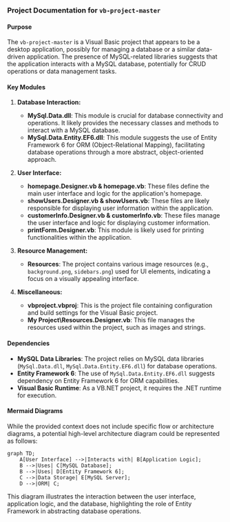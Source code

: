 ### Project Documentation for `vb-project-master`

#### Purpose
The `vb-project-master` is a Visual Basic project that appears to be a desktop application, possibly for managing a database or a similar data-driven application. The presence of MySQL-related libraries suggests that the application interacts with a MySQL database, potentially for CRUD operations or data management tasks.

#### Key Modules
1. **Database Interaction:**
   - **MySql.Data.dll**: This module is crucial for database connectivity and operations. It likely provides the necessary classes and methods to interact with a MySQL database.
   - **MySql.Data.Entity.EF6.dll**: This module suggests the use of Entity Framework 6 for ORM (Object-Relational Mapping), facilitating database operations through a more abstract, object-oriented approach.

2. **User Interface:**
   - **homepage.Designer.vb & homepage.vb**: These files define the main user interface and logic for the application's homepage.
   - **showUsers.Designer.vb & showUsers.vb**: These files are likely responsible for displaying user information within the application.
   - **customerInfo.Designer.vb & customerInfo.vb**: These files manage the user interface and logic for displaying customer information.
   - **printForm.Designer.vb**: This module is likely used for printing functionalities within the application.

3. **Resource Management:**
   - **Resources**: The project contains various image resources (e.g., `background.png`, `sidebars.png`) used for UI elements, indicating a focus on a visually appealing interface.

4. **Miscellaneous:**
   - **vbproject.vbproj**: This is the project file containing configuration and build settings for the Visual Basic project.
   - **My Project\Resources.Designer.vb**: This file manages the resources used within the project, such as images and strings.

#### Dependencies
- **MySQL Data Libraries**: The project relies on MySQL data libraries (`MySql.Data.dll`, `MySql.Data.Entity.EF6.dll`) for database operations.
- **Entity Framework 6**: The use of `MySql.Data.Entity.EF6.dll` suggests dependency on Entity Framework 6 for ORM capabilities.
- **Visual Basic Runtime**: As a VB.NET project, it requires the .NET runtime for execution.

#### Mermaid Diagrams
While the provided context does not include specific flow or architecture diagrams, a potential high-level architecture diagram could be represented as follows:

```mermaid
graph TD;
    A[User Interface] -->|Interacts with| B[Application Logic];
    B -->|Uses| C[MySQL Database];
    B -->|Uses| D[Entity Framework 6];
    C -->|Data Storage| E[MySQL Server];
    D -->|ORM| C;
```

This diagram illustrates the interaction between the user interface, application logic, and the database, highlighting the role of Entity Framework in abstracting database operations.